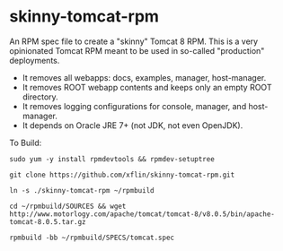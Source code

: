 skinny-tomcat-rpm
=================

An RPM spec file to create a "skinny" Tomcat 8 RPM. This is a very opinionated
Tomcat RPM meant to be used in so-called "production" deployments.

* It removes all webapps: docs, examples, manager, host-manager.
* It removes ROOT webapp contents and keeps only an empty ROOT directory.
* It removes logging configurations for console, manager, and host-manager.
* It depends on Oracle JRE 7+ (not JDK, not even OpenJDK).

To Build:

`sudo yum -y install rpmdevtools && rpmdev-setuptree`

`git clone https://github.com/xflin/skinny-tomcat-rpm.git`

`ln -s ./skinny-tomcat-rpm ~/rpmbuild`

`cd ~/rpmbuild/SOURCES && wget http://www.motorlogy.com/apache/tomcat/tomcat-8/v8.0.5/bin/apache-tomcat-8.0.5.tar.gz`

`rpmbuild -bb ~/rpmbuild/SPECS/tomcat.spec`
